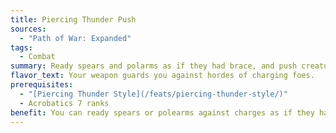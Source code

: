 ```yaml
---
title: Piercing Thunder Push
sources:
  - "Path of War: Expanded"
tags:
  - Combat
summary: Ready spears and polarms as if they had brace, and push creatures you hit back when you do
flavor_text: Your weapon guards you against hordes of charging foes.
prerequisites:
  - "[Piercing Thunder Style](/feats/piercing-thunder-style/)"
  - Acrobatics 7 ranks
benefit: You can ready spears or polearms against charges as if they had the brace quality. If you hit a charging opponent with your readied weapon, you push them back 5 feet (potentially stopping their charge).
---
```

